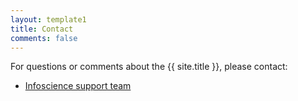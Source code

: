```yaml
---
layout: template1
title: Contact
comments: false
---
```


<div class="jumbotron">
  <p>For questions or comments about the {{ site.title }}, please contact:
    <ul>
      <li><a href="mailto:infoscience@epfl.ch">Infoscience support team</a></li>
    </ul>
  </p>
</div>

